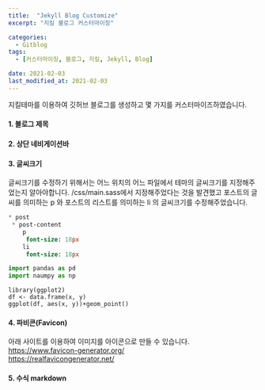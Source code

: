 ```yaml
---
title:  "Jekyll Blog Customize"
excerpt: "지킬 블로그 커스터마이징"

categories:
  - Gitblog
tags:
  - [커스터마이징, 블로그, 지킬, Jekyll, Blog]

date: 2021-02-03
last_modified_at: 2021-02-03
---
```


지킬테마를 이용하여 깃허브 블로그를 생성하고 몇 가지를 커스터마이즈하였습니다.

#### 1. 블로그 제목

#### 2. 상단 네비게이션바

#### 3. 글씨크기
글씨크기를 수정하기 위해서는 어느 위치의 어느 파일에서 테마의 글씨크기를 지정해주었는지 알아야합니다. /css/main.sass에서 지정해주었다는 것을 발견했고 포스트의 글씨를 의미하는 p 와 포스트의 리스트를 의미하는 li 의 글씨크기를 수정해주었습니다. 

``` sass
* post
 * post-content
    p
     font-size: 18px
    li
     font-size: 18px
```

``` python
import pandas as pd
import naumpy as np
```


``` 
library(ggplot2)
df <- data.frame(x, y)
ggplot(df, aes(x, y))+geom_point()
```

#### 4. 파비콘(Favicon)
아래 사이트를 이용하여 이미지를 아이콘으로 만들 수 있습니다.  
<https://www.favicon-generator.org/>  
<https://realfavicongenerator.net/>

#### 5. 수식 markdown
